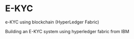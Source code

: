 # E-KYC
e-KYC using blockchain (HyperLedger Fabric)

Building an E-KYC system using hyperledger fabric from IBM
